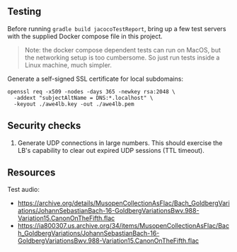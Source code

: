 ## Testing

Before running `gradle build jacocoTestReport`, bring up a few test servers with the supplied Docker compose file in this project.

> Note: the docker compose dependent tests can run on MacOS, but the networking setup is too cumbersome. So just run tests inside a Linux machine, much simpler.

Generate a self-signed SSL certificate for local subdomains:

```
openssl req -x509 -nodes -days 365 -newkey rsa:2048 \
  -addext "subjectAltName = DNS:*.localhost" \
  -keyout ./awe4lb.key -out ./awe4lb.pem
```

## Security checks

1. Generate UDP connections in large numbers. This should exercise the LB's capability to clear out expired UDP sessions (TTL timeout).

## Resources

Test audio:

- https://archive.org/details/MusopenCollectionAsFlac/Bach_GoldbergVariations/JohannSebastianBach-16-GoldbergVariationsBwv.988-Variation15.CanonOnTheFifth.flac
- https://ia800307.us.archive.org/34/items/MusopenCollectionAsFlac/Bach_GoldbergVariations/JohannSebastianBach-16-GoldbergVariationsBwv.988-Variation15.CanonOnTheFifth.flac
